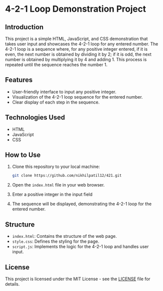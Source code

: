 # 4-2-1 Loop Demonstration Project

## Introduction

This project is a simple HTML, JavaScript, and CSS demonstration that takes user input and showcases the 4-2-1 loop for any entered number. The 4-2-1 loop is a sequence where, for any positive integer entered, if it is even, the next number is obtained by dividing it by 2; if it is odd, the next number is obtained by multiplying it by 4 and adding 1. This process is repeated until the sequence reaches the number 1.

## Features

- User-friendly interface to input any positive integer.
- Visualization of the 4-2-1 loop sequence for the entered number.
- Clear display of each step in the sequence.

## Technologies Used

- HTML
- JavaScript
- CSS

## How to Use

1. Clone this repository to your local machine:

   ```bash
   git clone https://github.com/nikhilpatil12/421.git
   ```

2. Open the `index.html` file in your web browser.

3. Enter a positive integer in the input field

4. The sequence will be displayed, demonstrating the 4-2-1 loop for the entered number.

## Structure

- `index.html`: Contains the structure of the web page.
- `style.css`: Defines the styling for the page.
- `script.js`: Implements the logic for the 4-2-1 loop and handles user input.

## License

This project is licensed under the MIT License - see the [LICENSE](LICENSE) file for details.
